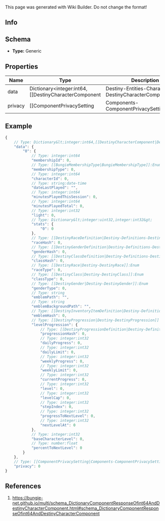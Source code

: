 <span class="wiki-builder">This page was generated with Wiki Builder. Do not change the format!</span>

## Info

## Schema
* **Type:** Generic

## Properties
Name | Type | Description
---- | ---- | -----------
data | Dictionary&lt;integer:int64,[[DestinyCharacterComponent|Destiny-Entities-Characters-DestinyCharacterComponent]]&gt; | 
privacy | [[ComponentPrivacySetting|Components-ComponentPrivacySetting]]:Enum | 

## Example
```javascript
{
    // Type: Dictionary&lt;integer:int64,[[DestinyCharacterComponent|Destiny-Entities-Characters-DestinyCharacterComponent]]&gt;
    "data": {
        "0": {
            // Type: integer:int64
            "membershipId": 0,
            // Type: [[BungieMembershipType|BungieMembershipType]]:Enum
            "membershipType": 0,
            // Type: integer:int64
            "characterId": 0,
            // Type: string:date-time
            "dateLastPlayed": "",
            // Type: integer:int64
            "minutesPlayedThisSession": 0,
            // Type: integer:int64
            "minutesPlayedTotal": 0,
            // Type: integer:int32
            "light": 0,
            // Type: Dictionary&lt;integer:uint32,integer:int32&gt;
            "stats": {
                "0": 0
            },
            // Type: [[DestinyRaceDefinition|Destiny-Definitions-DestinyRaceDefinition]]:ManifestDefinition:integer:uint32
            "raceHash": 0,
            // Type: [[DestinyGenderDefinition|Destiny-Definitions-DestinyGenderDefinition]]:ManifestDefinition:integer:uint32
            "genderHash": 0,
            // Type: [[DestinyClassDefinition|Destiny-Definitions-DestinyClassDefinition]]:ManifestDefinition:integer:uint32
            "classHash": 0,
            // Type: [[DestinyRace|Destiny-DestinyRace]]:Enum
            "raceType": 0,
            // Type: [[DestinyClass|Destiny-DestinyClass]]:Enum
            "classType": 0,
            // Type: [[DestinyGender|Destiny-DestinyGender]]:Enum
            "genderType": 0,
            // Type: string
            "emblemPath": "",
            // Type: string
            "emblemBackgroundPath": "",
            // Type: [[DestinyInventoryItemDefinition|Destiny-Definitions-DestinyInventoryItemDefinition]]:ManifestDefinition:integer:uint32
            "emblemHash": 0,
            // Type: [[DestinyProgression|Destiny-DestinyProgression]]
            "levelProgression": {
                // Type: [[DestinyProgressionDefinition|Destiny-Definitions-DestinyProgressionDefinition]]:ManifestDefinition:integer:uint32
                "progressionHash": 0,
                // Type: integer:int32
                "dailyProgress": 0,
                // Type: integer:int32
                "dailyLimit": 0,
                // Type: integer:int32
                "weeklyProgress": 0,
                // Type: integer:int32
                "weeklyLimit": 0,
                // Type: integer:int32
                "currentProgress": 0,
                // Type: integer:int32
                "level": 0,
                // Type: integer:int32
                "levelCap": 0,
                // Type: integer:int32
                "stepIndex": 0,
                // Type: integer:int32
                "progressToNextLevel": 0,
                // Type: integer:int32
                "nextLevelAt": 0
            },
            // Type: integer:int32
            "baseCharacterLevel": 0,
            // Type: number:float
            "percentToNextLevel": 0
        }
    },
    // Type: [[ComponentPrivacySetting|Components-ComponentPrivacySetting]]:Enum
    "privacy": 0
}

```

## References
1. https://bungie-net.github.io/multi/schema_DictionaryComponentResponseOfint64AndDestinyCharacterComponent.html#schema_DictionaryComponentResponseOfint64AndDestinyCharacterComponent
